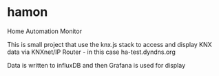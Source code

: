 # hamon
Home Automation Monitor

This is small project that use the knx.js stack to access and display
KNX data via KNXnet/IP Router - in this case ha-test.dyndns.org

Data is written to influxDB and then Grafana is used for display
